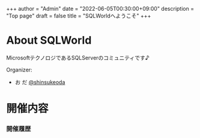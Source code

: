 +++
author = "Admin"
date = "2022-06-05T00:30:00+09:00"
description = "Top page"
draft = false
title = "SQLWorldへようこそ"
+++

# About SQLWorld

MicrosoftテクノロジであるSQLServerのコミュニティです♪


Organizer:

- お だ [@shinsukeoda](https://twitter.com/shinsukeoda)

# 開催内容

### 開催履歴

